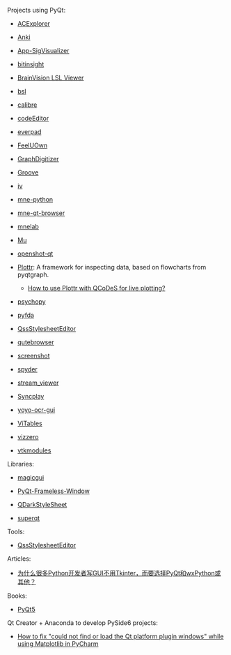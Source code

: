 Projects using PyQt:

- [ACExplorer](https://github.com/gentlegiantJGC/ACExplorer)

- [Anki](https://github.com/ankitects/anki)

- [App-SigVisualizer](https://github.com/labstreaminglayer/App-SigVisualizer)

- [bitinsight](https://github.com/compilelife/bitinsight)

- [BrainVision LSL Viewer](https://pressrelease.brainproducts.com/lsl-viewer/)

- [bsl](https://github.com/bsl-tools/bsl)

- [calibre](https://github.com/kovidgoyal/calibre)

- [codeEditor](https://github.com/leixingyu/codeEditor)

- [everpad](https://github.com/nvbn/everpad)

- [FeelUOwn](https://github.com/feeluown/FeelUOwn)

- [GraphDigitizer](https://github.com/hustlei/GraphDigitizer)

- [Groove](https://github.com/zhiyiYo/Groove)

- [iv](https://github.com/kovidgoyal/iv)

- [mne-python](https://github.com/mne-tools/mne-python)

- [mne-qt-browser](https://github.com/mne-tools/mne-qt-browser)

- [mnelab](https://github.com/cbrnr/mnelab)

- [Mu](https://github.com/mu-editor/mu)

- [openshot-qt](https://github.com/OpenShot/openshot-qt)

- [Plottr](https://github.com/toolsforexperiments/plottr): A framework for inspecting data, based on flowcharts from pyqtgraph.

  - [How to use Plottr with QCoDeS for live plotting?](https://qcodes.github.io/Qcodes/examples/plotting/How-to-use-Plottr-with-QCoDeS-for-live-plotting.html)

- [psychopy](https://github.com/psychopy/psychopy)

- [pyfda](https://github.com/chipmuenk/pyfda)

- [QssStylesheetEditor](https://github.com/hustlei/QssStylesheetEditor)

- [qutebrowser](https://github.com/qutebrowser/qutebrowser)

- [screenshot](https://github.com/siukwan/screenshot)

- [spyder](https://github.com/spyder-ide/spyder)

- [stream_viewer](https://github.com/intheon/stream_viewer)

- [Syncplay](https://github.com/Syncplay/syncplay)

- [yoyo-ocr-gui](https://github.com/Logistic98/yoyo-ocr-gui)

- [ViTables](https://github.com/uvemas/ViTables)

- [vizzero](https://github.com/cyber-punk-me/vizzero)

- [vtkmodules](https://github.com/Kitware/VTK/tree/master/Wrapping/Python/vtkmodules/qt)

Libraries:

- [magicgui](https://github.com/pyapp-kit/magicgui)

- [PyQt-Frameless-Window](https://github.com/zhiyiYo/PyQt-Frameless-Window)

- [QDarkStyleSheet](https://github.com/ColinDuquesnoy/QDarkStyleSheet)

- [superqt](https://github.com/pyapp-kit/superqt)

Tools:

- [QssStylesheetEditor](https://github.com/hustlei/QssStylesheetEditor)

Articles:

- [为什么很多Python开发者写GUI不用Tkinter，而要选择PyQt和wxPython或其他？](https://www.zhihu.com/question/32703639)

Books:

- [PyQt5](https://github.com/cxinping/PyQt5)

Qt Creator + Anaconda to develop PySide6 projects:

- [How to fix "could not find or load the Qt platform plugin windows" while using Matplotlib in PyCharm](https://stackoverflow.com/questions/41994485/how-to-fix-could-not-find-or-load-the-qt-platform-plugin-windows-while-using-m)
